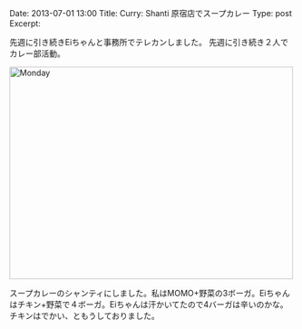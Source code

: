 Date: 2013-07-01 13:00
Title: Curry: Shanti 原宿店でスープカレー
Type: post  
Excerpt:   

先週に引き続きEiちゃんと事務所でテレカンしました。
先週に引き続き２人でカレー部活動。

<a href="http://www.flickr.com/photos/hdknr/9181779046/" title="Monday by hidelafoglia, on Flickr"><img src="http://farm4.staticflickr.com/3757/9181779046_a138cd41c2.jpg" width="500" height="375" alt="Monday"></a>

スープカレーのシャンティにしました。私はMOMO+野菜の3ボーガ。Eiちゃんはチキン+野菜で４ボーガ。Eiちゃんは汗かいてたので4バーガは辛いのかな。チキンはでかい、ともうしておりました。


